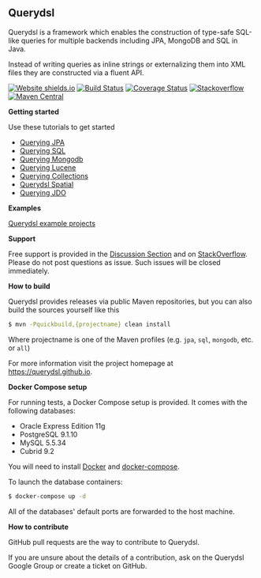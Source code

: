 ## Querydsl

Querydsl is a framework which enables the construction of type-safe SQL-like queries for multiple backends including JPA, MongoDB and SQL in Java.

Instead of writing queries as inline strings or externalizing them into XML files they are constructed via a fluent API.

[![Website shields.io](https://img.shields.io/website-up-down-green-red/http/querydsl.github.io.svg)](https://querydsl.github.io/)
[![Build Status](https://github.com/querydsl/querydsl/workflows/querydsl/badge.svg)](https://github.com/querydsl/querydsl/actions)
[![Coverage Status](https://coveralls.io/repos/github/querydsl/querydsl/badge.svg?branch=master)](https://coveralls.io/github/querydsl/querydsl?branch=master)
[![Stackoverflow](https://img.shields.io/badge/StackOverflow-querydsl-yellow.svg)](https://stackoverflow.com/questions/tagged/querydsl)
[![Maven Central](https://maven-badges.herokuapp.com/maven-central/com.querydsl/querydsl-core/badge.svg)](https://maven-badges.herokuapp.com/maven-central/com.querydsl/querydsl-core/)

**Getting started**

Use these tutorials to get started

* [Querying JPA](http://www.querydsl.com/static/querydsl/latest/reference/html/ch02.html#jpa_integration)
* [Querying SQL](http://www.querydsl.com/static/querydsl/latest/reference/html/ch02s03.html)
* [Querying Mongodb](http://www.querydsl.com/static/querydsl/latest/reference/html/ch02s07.html)
* [Querying Lucene](http://www.querydsl.com/static/querydsl/latest/reference/html/ch02s05.html)
* [Querying Collections](http://www.querydsl.com/static/querydsl/latest/reference/html/ch02s08.html)
* [Querydsl Spatial](http://www.querydsl.com/static/querydsl/latest/reference/html/ch02s04.html)
* [Querying JDO](http://www.querydsl.com/static/querydsl/latest/reference/html/ch02s02.html)

**Examples**

[Querydsl example projects](https://github.com/querydsl/querydsl/tree/master/querydsl-examples)

**Support**

Free support is provided in the [Discussion Section](https://github.com/querydsl/querydsl/discussions) and on [StackOverflow](http://stackoverflow.com/questions/tagged/querydsl).
Please do not post questions as issue. Such issues will be closed immediately.

**How to build**

Querydsl provides releases via public Maven repositories, but you can also build the sources yourself like this

```BASH
$ mvn -Pquickbuild,{projectname} clean install
```
Where projectname is one of the Maven profiles (e.g. `jpa`, `sql`, `mongodb`, etc. or `all`)

For more information visit the project homepage at https://querydsl.github.io.

**Docker Compose setup**

For running tests, a Docker Compose setup is provided. It comes with the following databases:

* Oracle Express Edition 11g
* PostgreSQL 9.1.10
* MySQL 5.5.34
* Cubrid 9.2

You will need to install [Docker] and [docker-compose].

To launch the database containers:

```BASH
$ docker-compose up -d
``` 

All of the databases' default ports are forwarded to the host machine.


**How to contribute**

GitHub pull requests are the way to contribute to Querydsl.

If you are unsure about the details of a contribution, ask on the Querydsl Google Group or create a ticket on GitHub.

[Docker]: https://www.docker.com/products/docker-desktop
[docker-compose]: https://docs.docker.com/compose/
